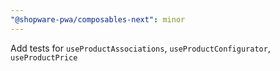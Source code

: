 ```yaml
---
"@shopware-pwa/composables-next": minor
---
```


Add tests for `useProductAssociations`, `useProductConfigurator`, `useProductPrice`
